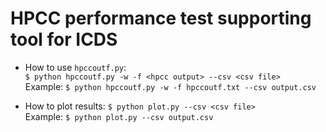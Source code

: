 # HPCC performance test supporting tool for ICDS
- How to use `hpccoutf.py`:  
`$ python hpccoutf.py -w -f <hpcc output> --csv <csv file>`  
Example:
`$ python hpccoutf.py -w -f hpccoutf.txt --csv output.csv`

- How to plot results:
`$ python plot.py --csv <csv file>`  
Example:
`$ python plot.py --csv output.csv`

